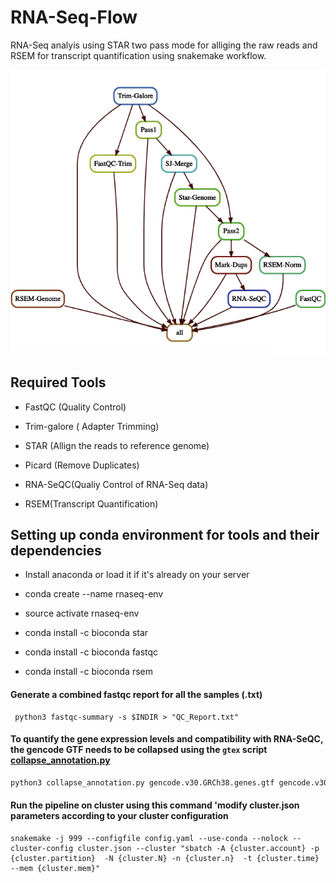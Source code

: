 # RNA-Seq-Flow

RNA-Seq analyis using STAR two pass mode for alliging the raw reads and RSEM for transcript quantification using snakemake workflow.
  
   ![workflow](DAG.png) 

## Required Tools  

 * FastQC (Quality Control) 

 * Trim-galore ( Adapter Trimming)

 * STAR (Allign the reads to reference genome) 

 * Picard (Remove Duplicates)

 * RNA-SeQC(Qualiy Control of RNA-Seq data)

 * RSEM(Transcript Quantification)


## Setting up conda environment for tools and their dependencies 

* Install anaconda or load it if it's already on your server

* conda create --name rnaseq-env

* source activate rnaseq-env

* conda install -c bioconda star

* conda install -c bioconda fastqc

* conda install -c bioconda rsem


#### Generate a combined fastqc report for all the samples (.txt) 
```
 python3 fastqc-summary -s $INDIR > "QC_Report.txt"
```

#### To quantify the gene expression levels and compatibility with RNA-SeQC, the gencode GTF needs to be collapsed using the `gtex` script [collapse_annotation.py](https://github.com/broadinstitute/gtex-pipeline/blob/master/gene_model/collapse_annotation.py)
```python
python3 collapse_annotation.py gencode.v30.GRCh38.genes.gtf gencode.v30.GRCh38.genes.gtf
```
#### Run the pipeline on cluster using this command 'modify cluster.json  parameters according to your cluster configuration 
```
snakemake -j 999 --configfile config.yaml --use-conda --nolock --cluster-config cluster.json --cluster "sbatch -A {cluster.account} -p {cluster.partition}  -N {cluster.N} -n {cluster.n}  -t {cluster.time} --mem {cluster.mem}"
```